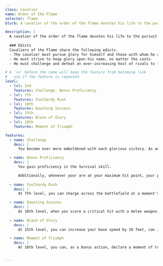 ```yaml
---
class: Cavalier
name: Order of the Flame
selector: flame
blurb: A cavalier of the order of the flame devotes his life to the pursuit of personal glory.

description: |
  A cavalier of the order of the flame devotes his life to the pursuit of personal glory. Even if such pursuit puts his own life on the line, the cavalier pursues legendary status and the fame and glory associated with such renown.
  
  ### Edicts
  Cavaliers of the Flame share the following edicts.
  - The cavalier must pursue glory for himself and those with whom he associates. 
  - He must strive to heap glory upon his name, no matter the costs. 
  - He must challenge and defeat an ever-increasing host of rivals to further cement his illustrious reputation.

# A '<>' before the name will keep the feature from becoming link
#   use if the feature is repeated
level:
  - lvl: 2nd
    features: Challenge, Bonus Proficiency
  - lvl: 7th
    features: Foolhardy Rush
  - lvl: 10th
    features: Daunting Success
  - lvl: 15th
    features: Blaze of Glory
  - lvl: 18th
    features: Moment of Triumph

features:
  - name: Challenge
    desc: |
      You become ever more emboldened with each glorious victory. As an bonus action after reducing the target of your challenge to 0 hit points, you can elect to issue a new challenge to an opponent within 20 feet. This challenge does not count against your number of challenges per day. You gain a bonus on melee damage rolls against the target of you challenge equal to 2 times the number of consecutive challenges you have issued so far. As long as you continue to defeat targets and there are more opponents in range, you can continue to issue challenges indefinitely, with the bonus on damage rolls increasing with each subsequent foe.

  - name: Bonus Proficiency
    desc: |
      You gain proficiency in the Survival skill.

      Additionally, whenever your are at your maximum hit point, your proficiency bonus is doubled when making Intimidate check.
      
  - name: Foolhardy Rush
    desc: |
      At 7th level, you can charge across the battlefield at a moment's notice. Whenever you make an initiative check, as long as you roll an 11 or higher on the die, you can move up to your full movement as a reaction and you are not surprised. Instead, you can spend one superiority dice to allow you mount to move.

  - name: Daunting Success
    desc: |
      At 10th level, when you score a critical hit with a melee weapon, you can attempt an Intimidate check to demoralize all foes within 15 feet who can see you. If they fail at a Wisdom save against a DC equal to the result of the Intimidate check, they are frightened of you until the end of your next turn. On subsequent turns, you can use your action to extend the duration of this effect on all the frightened creature until the end of your next turn. This effect ends if the creature ends its turn out of line of sight or more than 60 feet away from you.
      
  - name: Blaze of Glory
    desc: |
      At 15th level, you can increase your base speed by 10 feet, can ignore difficult terrain, and gain a +1d4 bonus on attack rolls. This lasts for 1 minute. Once you use this ability, you can't use it again until you finish a short rest.

  - name: Moment of Triumph
    desc: |
      At 18th level, you can, as a bonus action, declare a moment of triumph. For until the start of your next turn, you have advantage on all rolls. Once you use this ability, you can't use it again until you finish a short rest.


---
```

